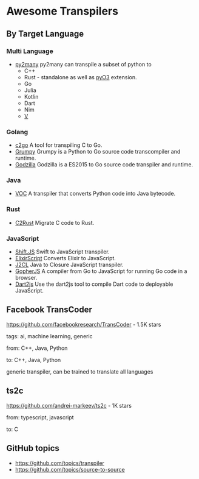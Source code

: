 # Awesome Transpilers

## By Target Language

### Multi Language

* [py2many](https://github.com/adsharma/py2many) py2many can transpile a subset of python to
  * C++
  * Rust - standalone as well as [pyO3](https://github.com/PyO3/pyo3) extension.
  * Go
  * Julia
  * Kotlin
  * Dart
  * Nim
  * [V](http://vlang.io)


### Golang

* [c2go](https://github.com/elliotchance/c2go) A tool for transpiling C to Go.
* [Grumpy](https://github.com/google/grumpy) Grumpy is a Python to Go source code transcompiler and runtime.
* [Godzilla](https://github.com/jingweno/godzilla) Godzilla is a ES2015 to Go source code transpiler and runtime.

### Java

* [VOC](https://github.com/beeware/voc) A transpiler that converts Python code into Java bytecode.


### Rust

* [C2Rust](https://github.com/immunant/c2rust) Migrate C code to Rust.


### JavaScript

* [Shift.JS](https://github.com/shift-js/shift-js) Swift to JavaScript transpiler.
* [ElixirScript](https://github.com/elixirscript/elixirscript) Converts Elixir to JavaScript.
* [J2CL](https://github.com/google/j2cl) Java to Closure JavaScript transpiler.
* [GopherJS](https://github.com/gopherjs/gopherjs) A compiler from Go to JavaScript for running Go code in a browser.
* [Dart2js](https://dart.dev/tools/dart2js) Use the dart2js tool to compile Dart code to deployable JavaScript.

## Facebook TransCoder

https://github.com/facebookresearch/TransCoder - 1.5K stars

tags: ai, machine learning, generic

from: C++, Java, Python

to: C++, Java, Python

generic transpiler, can be trained to translate all languages

## ts2c

https://github.com/andrei-markeev/ts2c - 1K stars

from: typescript, javascript

to: C

## GitHub topics

- https://github.com/topics/transpiler
- https://github.com/topics/source-to-source
